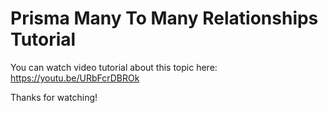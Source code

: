 # Prisma Many To Many Relationships Tutorial

You can watch video tutorial about this topic here: https://youtu.be/URbFcrDBROk

Thanks for watching!
